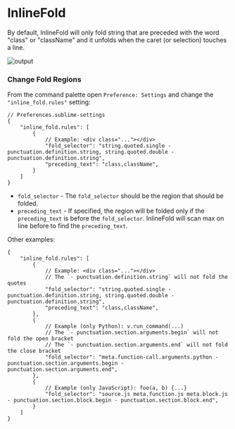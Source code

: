 # InlineFold

By default,
InlineFold will only fold string that are preceded with the word "class" or "className"
and it unfolds when the caret (or selection) touches a line.

![output](https://user-images.githubusercontent.com/22029477/216466685-fe0c97a2-78a0-4462-b6a5-081779cbcdcb.gif)

### Change Fold Regions

From the command palette open `Preference: Settings` and change the `"inline_fold.rules"` setting:
```jsonc
// Preferences.sublime-settings
{
    "inline_fold.rules": [
        {
            // Example: <div class="..."></div>
            "fold_selector": "string.quoted.single - punctuation.definition.string, string.quoted.double - punctuation.definition.string",
            "preceding_text": "class,className",
        }
    ]
}
```

- `fold_selector` - The `fold_selector` should be the region that should be folded.
- `preceding_text` - If specified, the region will be folded only if the `preceding_text` is before the `fold_selector`. InlineFold will scan max on line before to find the `preceding_text`.

Other examples:
```jsonc
{
    "inline_fold.rules": [
        {
            // Example: <div class="..."></div>
            // The `- punctuation.definition.string` will not fold the quotes
            "fold_selector": "string.quoted.single - punctuation.definition.string, string.quoted.double - punctuation.definition.string",
            "preceding_text": "class,className",
        },
        {
            // Example (only Python): v.run_command(...)
            // The `- punctuation.section.arguments.begin` will not fold the open bracket
            // The `- punctuation.section.arguments.end` will not fold the close bracket
            "fold_selector": "meta.function-call.arguments.python - punctuation.section.arguments.begin - punctuation.section.arguments.end",
        },
        {
            // Example (only JavaScript): foo(a, b) {...}
            "fold_selector": "source.js meta.function.js meta.block.js - punctuation.section.block.begin - punctuation.section.block.end",
        }
    ]
}
```
